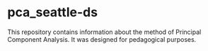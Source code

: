 # pca_seattle-ds

This repository contains information about the method of Principal Component Analysis. It was designed for pedagogical purposes.
